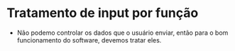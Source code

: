 # Tratamento de input por função

- Não podemo controlar os dados que o usuário enviar, então para o bom funcionamento do software, devemos tratar eles.